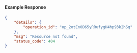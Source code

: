 <!-- Code generated for API Clients. DO NOT EDIT. -->

#### Example Response

```json
{
	"details": {
		"operation_id": "op_2otEn0D65yRRufygH4hp93k2hSq"
	},
	"msg": "Resource not found",
	"status_code": 404
}
```
